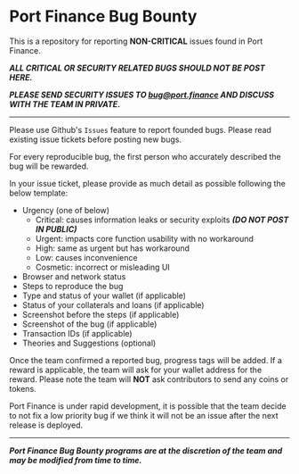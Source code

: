 # Port Finance Bug Bounty

This is a repository for reporting **NON-CRITICAL** issues found in Port Finance.

***ALL CRITICAL OR SECURITY RELATED BUGS SHOULD NOT BE POST HERE.***

***PLEASE SEND SECURITY ISSUES TO <bug@port.finance> AND DISCUSS WITH THE TEAM IN PRIVATE.***

---

Please use Github's `Issues` feature to report founded bugs.
Please read existing issue tickets before posting new bugs.

For every reproducible bug, the first person who accurately described the bug will be rewarded. 

In your issue ticket, please provide as much detail as possible following the below template:

* Urgency (one of below)
    - Critical: causes information leaks or security exploits ***(DO NOT POST IN PUBLIC)***
    - Urgent: impacts core function usability with no workaround
    - High: same as urgent but has workaround
    - Low: causes inconvenience
    - Cosmetic: incorrect or misleading UI
* Browser and network status
* Steps to reproduce the bug
* Type and status of your wallet (if applicable)
* Status of your collaterals and loans (if applicable)
* Screenshot before the steps (if applicable)
* Screenshot of the bug (if applicable)
* Transaction IDs (if applicable)
* Theories and Suggestions (optional)

Once the team confirmed a reported bug, progress tags will be added.
If a reward is applicable, the team will ask for your wallet address for the reward.
Please note the team will **NOT** ask contributors to send any coins or tokens.


Port Finance is under rapid development, it is possible that the team decide to not fix a low priority 
bug if we think it will not be an issue after the next release is deployed. 

---

***Port Finance Bug Bounty programs are at the discretion of the team and may be modified from time to time.***